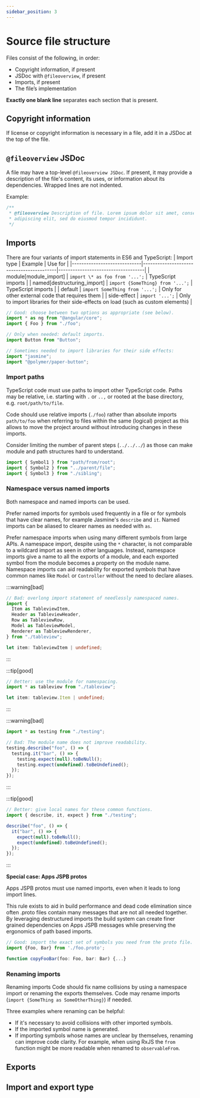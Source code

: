 ```yaml
---
sidebar_position: 3
---
```


# Source file structure

Files consist of the following, in order:

- Copyright information, if present
- JSDoc with `@fileoverview`, if present
- Imports, if present
- The file’s implementation

**Exactly one blank line** separates each section that is present.

## Copyright information

If license or copyright information is necessary in a file, add it in a JSDoc at the top of the file.

## `@fileoverview` JSDoc

A file may have a top-level `@fileoverview JSDoc`. If present, it may provide a description of the file's content, its uses, or information about its dependencies. Wrapped lines are not indented.

Example:

```ts
/**
 * @fileoverview Description of file. Lorem ipsum dolor sit amet, consectetur
 * adipiscing elit, sed do eiusmod tempor incididunt.
 */
```

## Imports

There are four variants of import statements in ES6 and TypeScript:
| Import type | Example | Use for |
|-----------------------------|------------------------------------------|------------------------------------|
| module[module_import] | `import \* as foo from '...';` | TypeScript imports |
| named[destructuring_import] | `import {SomeThing} from '...';` | TypeScript imports |
| default | `import SomeThing from '...';` | Only for other external code that requires them |
| side-effect | `import '...';` | Only to import libraries for their side-effects on load (such as custom elements) |

```ts
// Good: choose between two options as appropriate (see below).
import * as ng from "@angular/core";
import { Foo } from "./foo";

// Only when needed: default imports.
import Button from "Button";

// Sometimes needed to import libraries for their side effects:
import "jasmine";
import "@polymer/paper-button";
```

### Import paths

TypeScript code must use paths to import other TypeScript code. Paths may be relative, i.e. starting with `.` or `..,` or rooted at the base directory, e.g. `root/path/to/file`.

Code should use relative imports (`./foo`) rather than absolute imports `path/to/foo` when referring to files within the same (logical) project as this allows to move the project around without introducing changes in these imports.

Consider limiting the number of parent steps (`../../../`) as those can make module and path structures hard to understand.

```ts
import { Symbol1 } from "path/from/root";
import { Symbol2 } from "../parent/file";
import { Symbol3 } from "./sibling";
```

### Namespace versus named imports

Both namespace and named imports can be used.

Prefer named imports for symbols used frequently in a file or for symbols that have clear names, for example Jasmine's `describe` and `it`. Named imports can be aliased to clearer names as needed with `as`.

Prefer namespace imports when using many different symbols from large APIs. A namespace import, despite using the `*` character, is not comparable to a wildcard import as seen in other languages. Instead, namespace imports give a name to all the exports of a module, and each exported symbol from the module becomes a property on the module name. Namespace imports can aid readability for exported symbols that have common names like `Model` or `Controller` without the need to declare aliases.

:::warning[bad]

```ts
// Bad: overlong import statement of needlessly namespaced names.
import {
  Item as TableviewItem,
  Header as TableviewHeader,
  Row as TableviewRow,
  Model as TableviewModel,
  Renderer as TableviewRenderer,
} from "./tableview";

let item: TableviewItem | undefined;
```

:::

:::tip[good]

```ts
// Better: use the module for namespacing.
import * as tableview from "./tableview";

let item: tableview.Item | undefined;
```

:::

:::warning[bad]

```ts
import * as testing from "./testing";

// Bad: The module name does not improve readability.
testing.describe("foo", () => {
  testing.it("bar", () => {
    testing.expect(null).toBeNull();
    testing.expect(undefined).toBeUndefined();
  });
});
```

:::

:::tip[good]

```ts
// Better: give local names for these common functions.
import { describe, it, expect } from "./testing";

describe("foo", () => {
  it("bar", () => {
    expect(null).toBeNull();
    expect(undefined).toBeUndefined();
  });
});
```

:::

**Special case: Apps JSPB protos**

Apps JSPB protos must use named imports, even when it leads to long import lines.

This rule exists to aid in build performance and dead code elimination since often .proto files contain many messages that are not all needed together. By leveraging destructured imports the build system can create finer grained dependencies on Apps JSPB messages while preserving the ergonomics of path based imports.

```ts
// Good: import the exact set of symbols you need from the proto file.
import {Foo, Bar} from './foo.proto';

function copyFooBar(foo: Foo, bar: Bar) {...}
```

### Renaming imports

Renaming imports
Code should fix name collisions by using a namespace import or renaming the exports themselves. Code may rename imports (`import {SomeThing as SomeOtherThing}`) if needed.

Three examples where renaming can be helpful:

- If it's necessary to avoid collisions with other imported symbols.
- If the imported symbol name is generated.
- If importing symbols whose names are unclear by themselves, renaming can improve code clarity. For example, when using RxJS the `from` function might be more readable when renamed to `observableFrom`.

## Exports

## Import and export type

